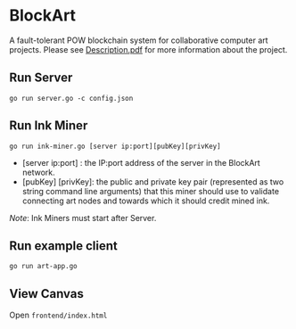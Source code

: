 # BlockArt
A fault-tolerant POW blockchain system for collaborative computer art projects.  Please see [Description.pdf](Description.pdf) for more information about the project.

## Run Server
`go run server.go -c config.json`

## Run Ink Miner
`go run ink-miner.go [server ip:port][pubKey][privKey]`
 * [server ip:port] : the IP:port address of the server in the BlockArt network.
 * [pubKey] [privKey]: the public and private key pair (represented as two
string command line arguments) that this miner should use to validate
connecting art nodes and towards which it should credit mined ink.  

*Note*: Ink Miners must start after Server. 

## Run example client
`go run art-app.go`

## View Canvas
Open `frontend/index.html`

